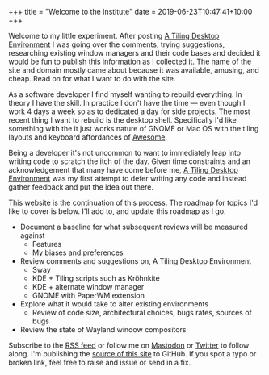+++
title = "Welcome to the Institute"
date = 2019-06-23T10:47:41+10:00
+++

Welcome to my little experiment. After posting [A Tiling Desktop Environment] I
was going over the comments, trying suggestions, researching existing window
managers and their code bases and decided it would be fun to publish this
information as I collected it. The name of the site and domain mostly came
about because it was available, amusing, and cheap. Read on for what I want to
do with the site.

<!-- more -->

As a software developer I find myself wanting to rebuild everything. In theory
I have the skill. In practice I don't have the time &mdash; even though I work 4
days a week so as to dedicated a day for side projects. The most recent thing
I want to rebuild is the desktop shell. Specifically I'd like something with
the it just works nature of GNOME or Mac OS with the tiling layouts and
keyboard affordances of [Awesome].

Being a developer it's not uncommon to want to immediately leap into writing
code to scratch the itch of the day. Given time constraints and an
acknowledgement that many have come before me, [A Tiling Desktop Environment]
was my first attempt to defer writing any code and instead gather feedback and
put the idea out there.

This website is the continuation of this process. The roadmap for topics I'd
like to cover is below. I'll add to, and update this roadmap as I go.

* Document a baseline for what subsequent reviews will be measured against
  * Features
  * My biases and preferences
* Review comments and suggestions on, A Tiling Desktop Environment
  * Sway
  * KDE + Tiling scripts such as Kröhnkite
  * KDE + alternate window manager
  * GNOME with PaperWM extension
* Explore what it would take to alter existing environments
  * Review of code size, architectural choices, bugs rates, sources of bugs
* Review the state of Wayland window compositors

Subscribe to the [RSS feed](/rss.xml) or follow me on [Mastodon] or [Twitter]
to follow along. I'm publishing the [source of this site][src] to GitHub. If
you spot a typo or broken link, feel free to raise and issue or send in a fix.

[A Tiling Desktop Environment]: https://bitcannon.net/post/pro-desktop/
[Awesome]: https://awesomewm.org/
[Kröhnkite]: https://github.com/esjeon/krohnkite
[Mastodon]: https://decentralised.social/wezm
[PaperWM]: https://github.com/paperwm/PaperWM
[src]: https://github.com/wezm/desktop.institute
[Sway]: https://github.com/swaywm/sway
[Twitter]: https://twitter.com/wezm
